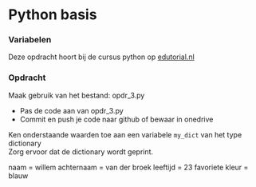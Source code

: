 # Python basis

### Variabelen
Deze opdracht hoort bij de cursus python op [edutorial.nl](https://www.edutorial.nl/course/python)

### Opdracht
Maak gebruik van het bestand: opdr_3.py
* Pas de code aan van opdr_3.py
* Commit en push je code naar github of bewaar in onedrive

Ken onderstaande waarden toe aan een variabele `my_dict` van het type dictionary  
Zorg ervoor dat de dictionary wordt geprint.

naam = willem 
achternaam = van der broek 
leeftijd = 23 
favoriete kleur = blauw 







